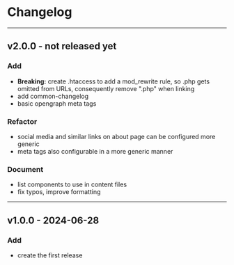 # Changelog

---

## v2.0.0 - not released yet

### Add

- **Breaking:** create .htaccess to add a mod_rewrite rule, so .php gets omitted from URLs, consequently remove ".php" when linking
- add common-changelog
- basic opengraph meta tags

### Refactor

- social media and similar links on about page can be configured more generic
- meta tags also configurable in a more generic manner

### Document

- list components to use in content files
- fix typos, improve formatting

---

## v1.0.0 - 2024-06-28

### Add

- create the first release